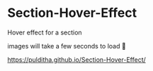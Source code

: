 # Section-Hover-Effect
Hover  effect for a section

images will take a few seconds to load 🥺

https://pulditha.github.io/Section-Hover-Effect/
